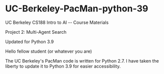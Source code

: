 # UC-Berkeley-PacMan-python-39
UC Berkeley CS188 Intro to AI -- Course Materials

Project 2: Multi-Agent Search

Updated for Python 3.9

Hello fellow student (or whatever you are)

The UC Berkeley's PacMan code is written for Python 2.7. I have taken the liberty to update it to Python 3.9 for easier accessibility.
